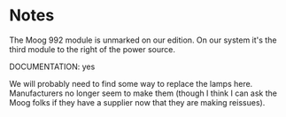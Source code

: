 # Notes

The Moog 992 module is unmarked on our edition. On our system it's the third module
to the right of the power source. 

DOCUMENTATION: yes

We will probably need to find some way to replace the lamps here. Manufacturers no 
longer seem to make them (though I think I can ask the Moog folks if they have a
supplier now that they are making reissues). 
